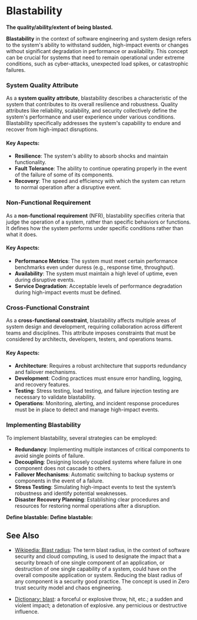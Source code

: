 # Blastability

**The quality/ability/extent of being blasted.**

<span data-chatgpt-prompt="blastability + template">

**Blastability** in the context of software engineering and system design refers to the system's ability to withstand sudden, high-impact events or changes without significant degradation in performance or availability. This concept can be crucial for systems that need to remain operational under extreme conditions, such as cyber-attacks, unexpected load spikes, or catastrophic failures.

### System Quality Attribute

As a **system quality attribute**, blastability describes a characteristic of the system that contributes to its overall resilience and robustness. Quality attributes like reliability, scalability, and security collectively define the system's performance and user experience under various conditions. Blastability specifically addresses the system's capability to endure and recover from high-impact disruptions.

#### Key Aspects:
- **Resilience**: The system's ability to absorb shocks and maintain functionality.
- **Fault Tolerance**: The ability to continue operating properly in the event of the failure of some of its components.
- **Recovery**: The speed and efficiency with which the system can return to normal operation after a disruptive event.

### Non-Functional Requirement

As a **non-functional requirement** (NFR), blastability specifies criteria that judge the operation of a system, rather than specific behaviors or functions. It defines how the system performs under specific conditions rather than what it does.

#### Key Aspects:
- **Performance Metrics**: The system must meet certain performance benchmarks even under duress (e.g., response time, throughput).
- **Availability**: The system must maintain a high level of uptime, even during disruptive events.
- **Service Degradation**: Acceptable levels of performance degradation during high-impact events must be defined.

### Cross-Functional Constraint

As a **cross-functional constraint**, blastability affects multiple areas of system design and development, requiring collaboration across different teams and disciplines. This attribute imposes constraints that must be considered by architects, developers, testers, and operations teams.

#### Key Aspects:
- **Architecture**: Requires a robust architecture that supports redundancy and failover mechanisms.
- **Development**: Coding practices must ensure error handling, logging, and recovery features.
- **Testing**: Stress testing, load testing, and failure injection testing are necessary to validate blastability.
- **Operations**: Monitoring, alerting, and incident response procedures must be in place to detect and manage high-impact events.

### Implementing Blastability

To implement blastability, several strategies can be employed:
- **Redundancy**: Implementing multiple instances of critical components to avoid single points of failure.
- **Decoupling**: Designing loosely coupled systems where failure in one component does not cascade to others.
- **Failover Mechanisms**: Automatic switching to backup systems or components in the event of a failure.
- **Stress Testing**: Simulating high-impact events to test the system’s robustness and identify potential weaknesses.
- **Disaster Recovery Planning**: Establishing clear procedures and resources for restoring normal operations after a disruption.

</span>

**Define blastable:** <span data-chatgpt-prompt="define blastable (computers and software)"></span>
**Define blastable:** <span data-chatgpt-prompt="define blastable (computers and software)"></span>

## See Also

* [Wikipedia: Blast radius](https://wikipedia.org/wiki/Blast_radius): The term blast radius, in the context of software security and cloud computing, is used to designate the impact that a security breach of one single component of an application, or destruction of one single capability of a system, could have on the overall composite application or system. Reducing the blast radius of any component is a security good practice. The concept is used in Zero trust security model and chaos engineering.

* [Dictionary: blast](https://www.dictionary.com/browse/blat): a forceful or explosive throw, hit, etc.; a sudden and violent impact; a detonation of explosive. any pernicious or destructive influence.


